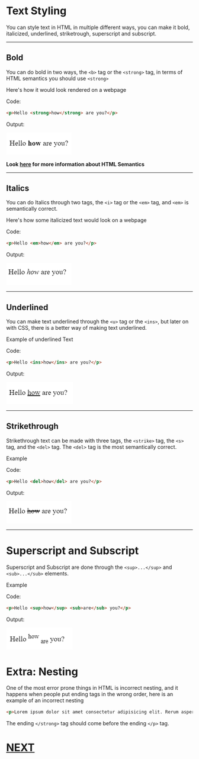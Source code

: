 # Text Styling

You can style text in HTML in multiple different ways, you can make it bold, italicized, underlined, striketrough, superscript and subscript.
___
## Bold 
You can do bold in two ways, the `<b>` tag or the `<strong>` tag, in terms of HTML semantics you should use `<strong>`

Here's how it would look rendered on a webpage

Code:

```html
<p>Hello <strong>how</strong> are you?</p>
```

Output:


![Bold Text Picture](images/bold.png)

**Look [here](https://developer.mozilla.org/en-US/docs/Web/HTML/Element#inline_text_semantics) for more information about HTML Semantics**
___
## Italics
You can do Italics through two tags, the `<i>` tag or the `<em>` tag, and `<em>` is semantically correct.

Here's how some italicized text would look on a webpage

Code:

```html
<p>Hello <em>how</em> are you?</p>
```

Output:

![Italicized Text Picture](images/italics.png)
___
## Underlined
You can make text underlined through the `<u>` tag or the `<ins>`, but later on with CSS, there is a better way of making text underlined.

Example of underlined Text

Code:

```html
<p>Hello <ins>how</ins> are you?</p>
```

Output:

![Underlined Text Picture](images/under.png)
___
## Strikethrough
Strikethrough text can be made with three tags, the `<strike>` tag, the `<s>` tag, and the `<del>` tag. The `<del>` tag is the most semantically correct.

Example

Code:

```html
<p>Hello <del>how</del> are you?</p>
```

Output:

![Strikethrough Text Picture](images/strike.png)

___
# Superscript and Subscript
Superscript and Subscript are done through the `<sup>...</sup>` and `<sub>...</sub>` elements.

Example

Code:

```html
<p>Hello <sup>how</sup> <sub>are</sub> you?</p>
```

Output:

![Superscript and Subscript Text Picture](images/subsup.png)

# Extra: Nesting

One of the most error prone things in HTML is incorrect nesting, and it happens when people put ending tags in the wrong order, here is an example of an incorrect nesting

```html
<p>Lorem ipsum dolor sit amet consectetur adipisicing elit. Rerum asperiores itaque <strong>pariatur corrupti ratione, eius accusantium saepe nesciunt, unde consequatur nemo esse dolores sequi vero tempore praesentium autem id maiores.</p></strong>
```
The ending `</strong>` tag should come before the ending `</p>` tag.

# [NEXT]()